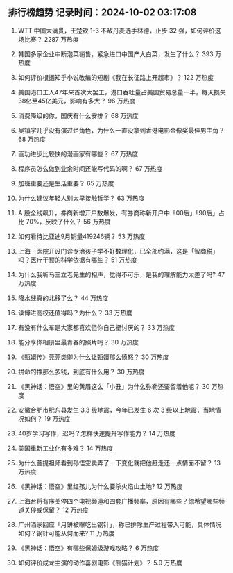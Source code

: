 
## 排行榜趋势 记录时间：2024-10-02 03:17:08
  
  1. WTT 中国大满贯，王楚钦 1-3 不敌丹麦选手林德，止步 32 强，如何评价这场比赛？ 2287 万热度
    
  2. 韩国多家企业中断泡菜销售，紧急进口中国产大白菜，发生了什么？ 393 万热度
    
  3. 如何评价根据知乎小说改编的短剧《我在长征路上开超市》？ 122 万热度
    
  4. 美国港口工人47年来首次大罢工，港口吞吐量占美国贸易总量一半，每天损失38亿至45亿美元，影响有多大？ 96 万热度
    
  5. 消费降级的你，国庆有什么安排？ 68 万热度
    
  6. 吴镇宇几乎没有演过烂角色，为什么一直没拿到香港电影金像奖最佳男主角？ 68 万热度
    
  7. 画功进步比较快的漫画家有哪些？ 67 万热度
    
  8. 程序员怎么做到业余时间还能写代码的啊？ 67 万热度
    
  9. 加班重要还是生活重要？ 65 万热度
    
  10. 为什么建议年轻人别太早接触哲学？ 63 万热度
    
  11. A 股全线飙升，券商新增开户数爆发，有券商称新开户中「00后」「90后」占比 70%，反映了什么？ 56 万热度
    
  12. 如何看待比亚迪9月销量419246辆？ 53 万热度
    
  13. 上海一医院开设门诊专治孩子学不好数理化，已全部约满，这是「智商税」吗？医疗干预的科学依据有哪些？ 51 万热度
    
  14. 为什么我听马三立老先生的相声，觉得不可乐，是我的理解能力太差了吗? 47 万热度
    
  15. 降水线真的北移了么？ 44 万热度
    
  16. 读博进高校还值得吗？为什么？ 33 万热度
    
  17. 有没有什么车是大家都喜欢但你自己挺讨厌的？ 33 万热度
    
  18. 能分享你相册里最青春的照片吗？ 30 万热度
    
  19. 《甄嬛传》莞莞类卿为什么让甄嬛那么愤怒？ 30 万热度
    
  20. 拼命的挣那么多钱，到底有什么用？ 30 万热度
    
  21. 《黑神话：悟空》里的黄眉这么「小丑」为什么弥勒还要留着他呢？ 30 万热度
    
  22. 安徽合肥市肥东县发生 3.3 级地震，今年已发生 6 次 3 级以上地震，当地情况如何？ 19 万热度
    
  23. 40岁学习写作，迟吗？怎样快速提升写作能力？ 14 万热度
    
  24. 美国重新工业化有多难？ 14 万热度
    
  25. 为什么菩提祖师看到孙悟空卖弄了一下变化就把他赶走还一点情面不留？ 13 万热度
    
  26. 《黑神话：悟空》里红孩儿为什么要杀火焰山土地? 12 万热度
    
  27. 上海台将有序关停四个电视频道和四套广播频率，原因有哪些？你希望哪些频道关停或保留？ 12 万热度
    
  28. 广州酒家回应「月饼被曝吃出钢针」，称已排除生产过程带入可能，具体情况如何？钢针可能从何而来? 11 万热度
    
  29. 《黑神话：悟空》有哪些保姆级游戏攻略？ 6 万热度
    
  30. 如何评价成龙主演的动作喜剧电影《熊猫计划》？ 5.9 万热度
    